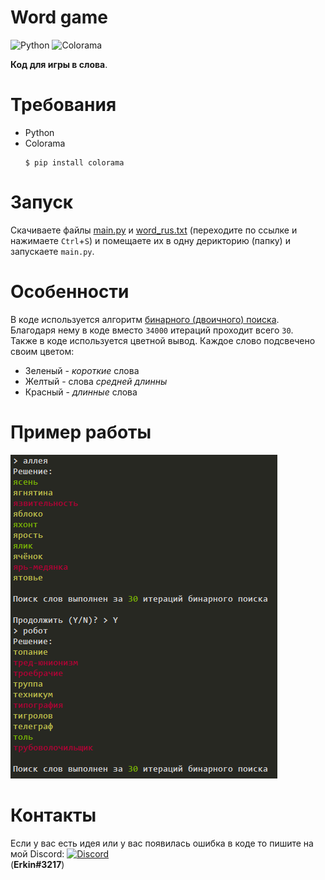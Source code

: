 # Word game
![Python](https://img.shields.io/badge/-Python-090909?style=for-the-badge&logo=python&logoColor=F7CE43)
![Colorama](https://img.shields.io/badge/-colorama-090909?style=for-the-badge)

**Код для игры в слова**.

# Требования
- Python
- Colorama 
    ``` 
    $ pip install colorama 
    ```

# Запуск
Скачиваете файлы [main.py](https://raw.githubusercontent.com/Manix888/word_game/master/main.py) и [word_rus.txt](https://raw.githubusercontent.com/Manix888/word_game/master/main.py) (переходите по ссылке и нажимаете `Ctrl`+`S`) и помещаете их в одну дерикторию (папку) и запускаете `main.py`.

# Особенности
В коде используется алгоритм [бинарного (двоичного) поиска](https://ru.wikipedia.org/wiki/Двоичный_поиск). Благодаря нему в коде вместо `34000` итераций проходит всего `30`.<br>
Также в коде используется цветной вывод. Каждое слово подсвечено своим цветом:
- Зеленый - _короткие_ слова
- Желтый - слова _средней длинны_
- Красный - _длинные_ слова

# Пример работы
![Example](https://github.com/Manix888/word_game/blob/master/assets/Example.png)

# Контакты
Если у вас есть идея или у вас появилась ошибка в коде то пишите на мой Discord:
[![Discord](https://img.shields.io/badge/-My_Discord-090909?style=for-the-badge&logo=discord&logoColor=5B72BF)](https://discordapp.com/users/692313869057785886)<br>
(**Erkin#3217**)